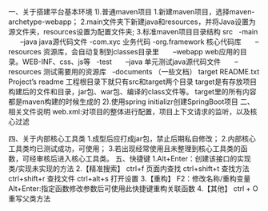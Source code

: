 一、关于搭建平台基本环境
	1).普通maven项目
		1.新建maven项目，选择maven-archetype-webapp；
		2.main文件夹下新建java和resources，并将Java设置为源文件夹，resources设置为配置文件夹;
	    3.标准maven项目目录结构
		src
		  -main
		      –java java源代码文件
				-com.xyc	业务代码
				-org.framework	核心代码库
		      –resources 资源库，会自动复制到classes目录里
		      –webapp web应用的目录。WEB-INF、css、js等
		  -test
		      –java 单元测试java源代码文件
		      –resources 测试需要用的资源库
		  -documents （一些文档）
		target
		README.txt Project’s readme
	    工程根目录下就只有src和target两个目录
	    target是有存放项目构建后的文件和目录，jar包、war包、编译的class文件等。
	    target里的所有内容都是maven构建的时候生成的
	2).使用spring initializr创建SpringBoot项目
二、相关文件说明
    web.xml:对项目的整体进行配置，项目上下文请求的监听，以及核心过滤

四、关于内部核心工具类
	1.成型后应打成jar包，禁止后期私自修改；
	2.内部核心工具类均已测试成功，可使用；
	3.若出现经常使用且未整理到核心工具类的函数，可经审核后进入核心工具类。
五、快捷键
	1.Alt+Enter：创建该接口的实现类/实现未实现的方法
	2.【精准搜索】
		ctrl+f	页面内查找
		ctrl+shift+t	查找方法
		ctrl+shift+r	查找文件
		ctrl+alt+s	打开设置
	3.【重构】
		F2：修改名称/重构变量
		Alt+Enter:指定函数修改参数后可使用此快捷键重构关联函数
	4.【其他】
		ctrl + O 重写父类方法
